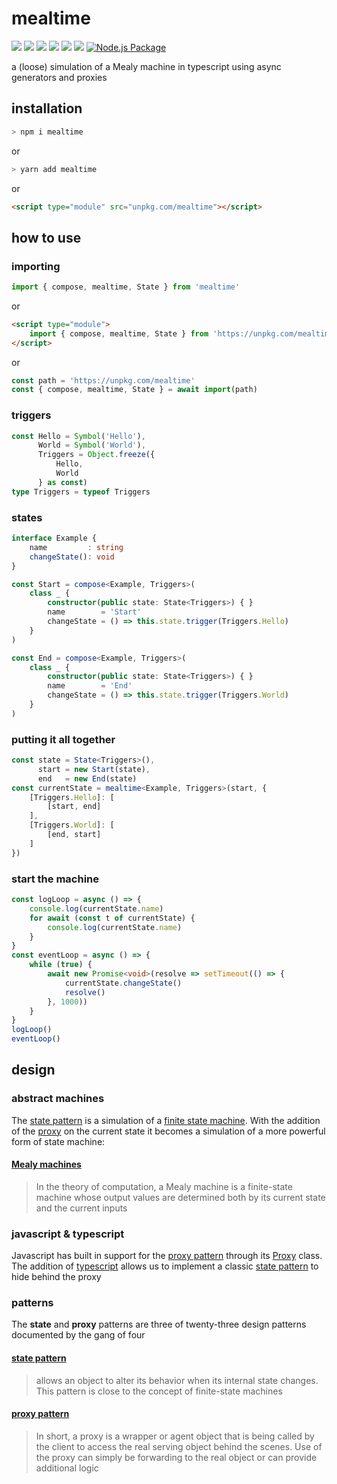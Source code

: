 # mealtime
[![](https://badgen.net/badge/license/MIT/blue)](#) [![](https://badgen.net/npm/types/tslib?icon=typescript&label=)](#) [![](https://badgen.net/github/tag/domrally/mealtime?icon=git&label)](#) [![](https://badgen.net/codeclimate/loc/domrally/mealtime?label=lines&color=green)](#) [![](https://badgen.net/packagephobia/install/mealtime?label=size&color=green)](#) [![](https://badgen.net/npm/dw/mealtime?icon=npm&label&color=green)](#) [![Node.js Package](https://github.com/domrally/mealtime/actions/workflows/npm-publish.yml/badge.svg)](https://github.com/domrally/mealtime/actions/workflows/npm-publish.yml)

a (loose) simulation of a Mealy machine in typescript using async generators and proxies

## installation
```bash
> npm i mealtime
```
or 
```bash
> yarn add mealtime
```
or 
```html
<script type="module" src="unpkg.com/mealtime"></script>
```

## how to use

### importing
```typescript
import { compose, mealtime, State } from 'mealtime'
```
or
```html
<script type="module">
    import { compose, mealtime, State } from 'https://unpkg.com/mealtime'	
</script>
```
or
```typescript
const path = 'https://unpkg.com/mealtime'
const { compose, mealtime, State } = await import(path)
```
### triggers
```typescript
const Hello = Symbol('Hello'),
      World = Symbol('World'),
      Triggers = Object.freeze({
          Hello,
          World
      } as const)
type Triggers = typeof Triggers
```
### states
```typescript
interface Example {
    name         : string
    changeState(): void
}
```
```typescript
const Start = compose<Example, Triggers>(
    class _ {
        constructor(public state: State<Triggers>) { }
        name        = 'Start'
        changeState = () => this.state.trigger(Triggers.Hello)
    }
)
```
```typescript
const End = compose<Example, Triggers>(
    class _ {
        constructor(public state: State<Triggers>) { }
        name        = 'End'
        changeState = () => this.state.trigger(Triggers.World)
    }
)
```
### putting it all together
```typescript
const state = State<Triggers>(),
      start = new Start(state),
      end   = new End(state)
const currentState = mealtime<Example, Triggers>(start, {
    [Triggers.Hello]: [
        [start, end]
    ],
    [Triggers.World]: [
        [end, start]
    ]
})
```
### start the machine
```typescript
const logLoop = async () => {
    console.log(currentState.name)
    for await (const t of currentState) {
        console.log(currentState.name)
    }
}
const eventLoop = async () => {
    while (true) {
        await new Promise<void>(resolve => setTimeout(() => {
            currentState.changeState()
            resolve()
        }, 1000))
    }
}
logLoop()
eventLoop()
```

## design

### abstract machines
The [state pattern](https://en.wikipedia.org/wiki/State_pattern) is a simulation of a [finite state machine](https://en.wikipedia.org/wiki/Finite-state_machine#Transducers). With the addition of the [proxy](https://developer.mozilla.org/en-US/docs/Web/JavaScript/Reference/Global_Objects/Proxy) on the current state it becomes a simulation of a more powerful form of state machine:

#### [Mealy machines](https://en.wikipedia.org/wiki/Mealy_machine)
> In the theory of computation, 
> a Mealy machine is a finite-state machine 
> whose output values are determined both by 
> its current state and the current inputs


### javascript & typescript
Javascript has built in support for the [proxy pattern](https://en.wikipedia.org/wiki/Proxy_pattern) through its [Proxy](https://developer.mozilla.org/en-US/docs/Web/JavaScript/Reference/Global_Objects/Proxy) class. The addition of [typescript](https://www.typescriptlang.org/) allows us to implement a classic [state pattern](https://en.wikipedia.org/wiki/State_pattern) to hide behind the proxy


### patterns
The **state** and **proxy** patterns 
are three of twenty-three design patterns documented 
by the gang of four

#### [state pattern](https://en.wikipedia.org/wiki/State_pattern)
> allows an object to alter its behavior 
> when its internal state changes.
> This pattern is close to
> the concept of finite-state machines

#### [proxy pattern](https://en.wikipedia.org/wiki/Proxy_pattern)
> In short, a proxy is a wrapper or agent object 
> that is being called by the client 
> to access the real serving object behind the scenes.
> Use of the proxy can simply be forwarding to the real object
> or can provide additional logic
